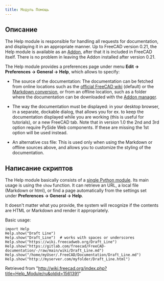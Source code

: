 ```yaml
---
title: Модуль Помощь
---
```

## Описание

The Help module is responsible for handling all requests for documentation, and displaying it in an appropriate manner. Up to FreeCAD version 0.21, the Help module is available as an [Addon](/Std_AddonMgr "Std AddonMgr"), after that it is included in FreeCAD itself. There is no problem in leaving the Addon installed after version 0.21.

The Help module provides a preferences page under menu **Edit → Preferences → General → Help**, which allows to specify:

* The source of the documentation: The documentation can be fetched from online locations such as the [official FreeCAD wiki](https://wiki.freecad.org) (default) or the [Markdown conversion](https://github.com/FreeCAD/FreeCAD-documentation), or from an offline location, such as a folder where the documentation can be downloaded with the [Addon manager](/Std_AddonMgr "Std AddonMgr").

* The way the documentation must be displayed: in your desktop browser, in a separate, dockable dialog, that allows you for ex. to keep the documentation displayed while you are working (this is useful for tutorials), or a new FreeCAD tab. Note that in version 1.0 the 2nd and 3rd option require PySide Web components. If these are missing the 1st option will be used instead.

* An alternative css file: This is used only when using the Markdown or offline sources above, and allows you to customize the styling of the documentation.

## Написание скриптов

The Help module basically consists of a [single Python module](https://github.com/FreeCAD/FreeCAD/blob/main/src/Mod/Help/Help.py). Its main usage is using the `show` function. It can retrieve an URL, a local file (Markdown or html), or find a page automatically from the settings set under **Preferences → General → Help**.

It doesn't matter what you provide, the system will recognize if the contents are HTML or Markdown and render it appropriately.

Basic usage:

```
import Help
Help.show("Draft Line")
Help.show("Draft_Line")  # works with spaces or underscores
Help.show("https://wiki.freecadweb.org/Draft_Line")
Help.show("https://gitlab.com/freecad/FreeCAD-documentation/-/raw/main/wiki/Draft_Line.md")
Help.show("/home/myUser/.FreeCAD/Documentation/Draft_Line.md")
Help.show("http://myserver.com/myfolder/Draft_Line.html")

```

Retrieved from "<http://wiki.freecad.org/index.php?title=Help_Module/ru&oldid=1561391>"
